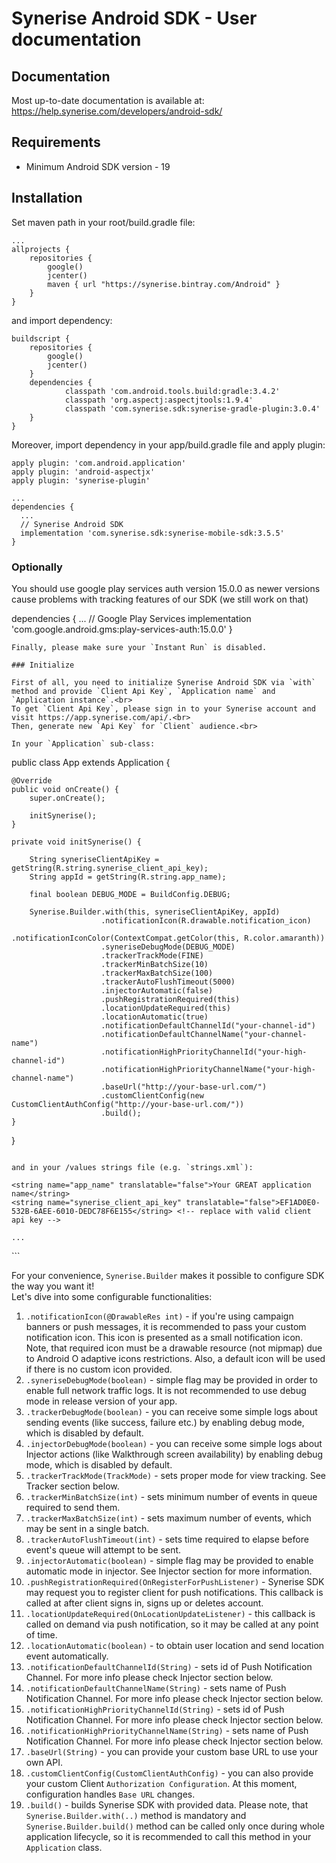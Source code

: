 # Synerise Android SDK - User documentation

## Documentation
Most up-to-date documentation is available at: https://help.synerise.com/developers/android-sdk/
## Requirements

- Minimum Android SDK version - 19

## Installation

Set maven path in your root/build.gradle file:
```
...
allprojects {
    repositories {
        google()
        jcenter()
        maven { url "https://synerise.bintray.com/Android" }
    }
}
```

and import dependency:
```
buildscript {
    repositories {
        google()
        jcenter()
    }
    dependencies {
            classpath 'com.android.tools.build:gradle:3.4.2'
            classpath 'org.aspectj:aspectjtools:1.9.4'
            classpath 'com.synerise.sdk:synerise-gradle-plugin:3.0.4'
    }
}
```

Moreover, import dependency in your app/build.gradle file and apply plugin:
```
apply plugin: 'com.android.application'
apply plugin: 'android-aspectjx'
apply plugin: 'synerise-plugin'
```
```
...
dependencies {
  ...
  // Synerise Android SDK
  implementation 'com.synerise.sdk:synerise-mobile-sdk:3.5.5'
}
```
### Optionally
You should use google play services auth version 15.0.0 as newer versions cause problems with tracking features of our SDK (we still work on that)

dependencies {
  ...
  // Google Play Services
  implementation 'com.google.android.gms:play-services-auth:15.0.0'
}
```
Finally, please make sure your `Instant Run` is disabled.

### Initialize

First of all, you need to initialize Synerise Android SDK via `with` method and provide `Client Api Key`, `Application name` and `Application instance`.<br>
To get `Client Api Key`, please sign in to your Synerise account and visit https://app.synerise.com/api/.<br>
Then, generate new `Api Key` for `Client` audience.<br>

In your `Application` sub-class:

```
public class App extends Application {

    @Override
    public void onCreate() {
        super.onCreate();

        initSynerise();
    }

    private void initSynerise() {

        String syneriseClientApiKey = getString(R.string.synerise_client_api_key);
        String appId = getString(R.string.app_name);

        final boolean DEBUG_MODE = BuildConfig.DEBUG;

        Synerise.Builder.with(this, syneriseClientApiKey, appId)
                        .notificationIcon(R.drawable.notification_icon)
                        .notificationIconColor(ContextCompat.getColor(this, R.color.amaranth))
                        .syneriseDebugMode(DEBUG_MODE)
                        .trackerTrackMode(FINE)
                        .trackerMinBatchSize(10)
                        .trackerMaxBatchSize(100)
                        .trackerAutoFlushTimeout(5000)
                        .injectorAutomatic(false)
                        .pushRegistrationRequired(this)
                        .locationUpdateRequired(this)
                        .locationAutomatic(true)
                        .notificationDefaultChannelId("your-channel-id")
                        .notificationDefaultChannelName("your-channel-name")
                        .notificationHighPriorityChannelId("your-high-channel-id")
                        .notificationHighPriorityChannelName("your-high-channel-name")
                        .baseUrl("http://your-base-url.com/")
                        .customClientConfig(new CustomClientAuthConfig("http://your-base-url.com/"))
                        .build();
    }
}
```

and in your /values strings file (e.g. `strings.xml`):

```
<resources>

    <string name="app_name" translatable="false">Your GREAT application name</string>
    <string name="synerise_client_api_key" translatable="false">EF1AD0E0-532B-6AEE-6010-DEDC78F6E155</string> <!-- replace with valid client api key -->

    ...

</resources>
```

For your convenience, `Synerise.Builder` makes it possible to configure SDK the way you want it!<br>
Let's dive into some configurable functionalities:
1. `.notificationIcon(@DrawableRes int)` - if you're using campaign banners or push messages, it is recommended to pass your custom notification icon.
This icon is presented as a small notification icon. Note, that required icon must be a drawable resource (not mipmap) due to Android O adaptive icons restrictions.
Also, a default icon will be used if there is no custom icon provided.
2. `.syneriseDebugMode(boolean)` - simple flag may be provided in order to enable full network traffic logs. It is not recommended to use debug mode in release version of your app.
3. `.trackerDebugMode(boolean)` - you can receive some simple logs about sending events (like success, failure etc.) by enabling debug mode, which is disabled by default.
4. `.injectorDebugMode(boolean)` - you can receive some simple logs about Injector actions (like Walkthrough screen availability) by enabling debug mode, which is disabled by default.
5. `.trackerTrackMode(TrackMode)` - sets proper mode for view tracking. See Tracker section below.
6. `.trackerMinBatchSize(int)` - sets minimum number of events in queue required to send them.
7. `.trackerMaxBatchSize(int)` - sets maximum number of events, which may be sent in a single batch.
8. `.trackerAutoFlushTimeout(int)` - sets time required to elapse before event's queue will attempt to be sent.
9. `.injectorAutomatic(boolean)` - simple flag may be provided to enable automatic mode in injector. See Injector section for more information.
10. `.pushRegistrationRequired(OnRegisterForPushListener)` - Synerise SDK may request you to register client for push notifications. This callback is called at after client signs in, signs up or deletes account.
11. `.locationUpdateRequired(OnLocationUpdateListener)` - this callback is called on demand via push notification, so it may be called at any point of time.
12. `.locationAutomatic(boolean)` - to obtain user location and send location event automatically.
12. `.notificationDefaultChannelId(String)` - sets id of Push Notification Channel. For more info please check Injector section below.
13. `.notificationDefaultChannelName(String)` - sets name of Push Notification Channel. For more info please check Injector section below.
14. `.notificationHighPriorityChannelId(String)` - sets id of Push Notification Channel. For more info please check Injector section below.
15. `.notificationHighPriorityChannelName(String)` - sets name of Push Notification Channel. For more info please check Injector section below.
16. `.baseUrl(String)` - you can provide your custom base URL to use your own API.
17. `.customClientConfig(CustomClientAuthConfig)` - you can also provide your custom Client `Authorization Configuration`. At this moment, configuration handles `Base URL` changes.
18. `.build()` - builds Synerise SDK with provided data. Please note, that `Synerise.Builder.with(..)` method is mandatory and `Synerise.Builder.build()` method can be called only once during whole application lifecycle, so it is recommended to call this method in your `Application` class.<br>
